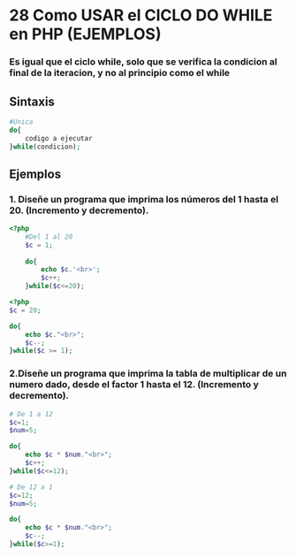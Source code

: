 # 28 Como USAR el CICLO DO WHILE en PHP (EJEMPLOS)
### Es igual que el ciclo while, solo que se verifica la condicion al final de la iteracion, y no al principio como el while

## Sintaxis
```php
#Unica
do{
    codigo a ejecutar
}while(condicion);
```

## Ejemplos

### 1. Diseñe un programa que imprima los números del 1 hasta el 20. (Incremento y decremento).

```php
<?php
    #Del 1 al 20
    $c = 1;
    
    do{
        echo $c.'<br>';
        $c++;
    }while($c<=20);
```

```php
<?php
$c = 20;

do{
    echo $c."<br>";
    $c--;
}while($c >= 1);
```

### 2.Diseñe un programa que imprima la tabla de multiplicar de un numero dado, desde el factor 1 hasta el 12. (Incremento y decremento).


```php
# De 1 a 12
$c=1;
$num=5;

do{
    echo $c * $num."<br>";
    $c++;
}while($c<=12);
```

```php
# De 12 a 1
$c=12;
$num=5;

do{
    echo $c * $num."<br>";
    $c--;
}while($c>=1);
```